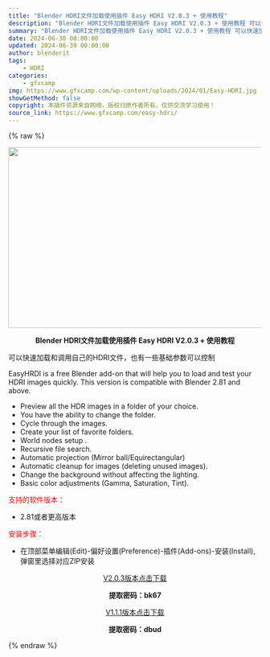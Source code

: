 ```yaml
---
title: "Blender HDRI文件加载使用插件 Easy HDRI V2.0.3 + 使用教程"
description: "Blender HDRI文件加载使用插件 Easy HDRI V2.0.3 + 使用教程 可以快速加载和调用自己的HDRI文件，也有一些基础参数可以控制 EasyHRDI is a free Blen..."
summary: "Blender HDRI文件加载使用插件 Easy HDRI V2.0.3 + 使用教程 可以快速加载和调用自己的HDRI文件，也有一些基础参数可以控制 EasyHRDI is a free Blen..."
date: 2024-06-30 00:00:00
updated: 2024-06-30 00:00:00
author: blenderit
tags: 
    - HDRI
categories:
    - gfxcamp
img: https://www.gfxcamp.com/wp-content/uploads/2024/01/Easy-HDRI.jpg
showGetMethod: false
copyright: 本插件资源来自网络，版权归原作者所有，仅供交流学习使用！
source_link: https://www.gfxcamp.com/easy-hdri/
---
```


{% raw %}
<div><p><img decoding="async" class="aligncenter size-full wp-image-118227" src="https://www.gfxcamp.com/wp-content/uploads/2024/01/Easy-HDRI.jpg" data-src="https://www.gfxcamp.com/wp-content/uploads/2024/01/Easy-HDRI.jpg" alt="" width="640" height="360" data-srcset="https://www.gfxcamp.com/wp-content/uploads/2024/01/Easy-HDRI.jpg 640w, https://www.gfxcamp.com/wp-content/uploads/2024/01/Easy-HDRI-150x84.jpg 150w" data-sizes="(max-width: 640px) 100vw, 640px"></p><p style="text-align: center;"><strong>Blender HDRI文件加载使用插件 Easy HDRI V2.0.3 + 使用教程</strong></p><p>可以快速加载和调用自己的HDRI文件，也有一些基础参数可以控制</p><p>EasyHRDI is a free Blender add-on that will help you to load and test your HDRI images quickly. This version is compatible with Blender 2.81 and above.</p><ul data-pm-slice="3 3 []">
<li>Preview all the HDR images in a folder of your choice.</li>
<li>You have the ability to change the folder.</li>
<li>Cycle through the images.</li>
<li>Create your list of favorite folders.</li>
<li>World nodes setup .</li>
<li>Recursive file search.</li>
<li>Automatic projection (Mirror ball/Equirectangular)</li>
<li>Automatic cleanup for images (deleting unused images).</li>
<li>Change the background without affecting the lighting.</li>
<li>Basic color adjustments (Gamma, Saturation, Tint).</li>
</ul><p><span style="color: #ff0000;">支持的软件版本：</span></p><ul>
<li>2.81或者更高版本</li>
</ul><p style="text-align: left;"><span style="color: #ff0000;">安装步骤：</span></p><ul>
<li>在顶部菜单编辑(Edit)-偏好设置(Preference)-插件(Add-ons)-安装(Install),弹窗里选择对应ZIP安装</li>
</ul><p style="text-align: center;"><a class="maxbutton-3 maxbutton maxbutton-baidu" target="_blank" rel="noopener" href="https://pan.baidu.com/s/19zn7z-fMfin93_CR_oM7Rg?pwd=bk67"><span class="mb-text">V2.0.3版本点击下载</span></a></p><p style="text-align: center;"><strong>提取密码：bk67</strong></p><p style="text-align: center;"><a class="maxbutton-3 maxbutton maxbutton-baidu" target="_blank" rel="noopener" href="https://pan.baidu.com/s/1UDch4gILDmNnVoHQZKI31A?pwd=dbud"><span class="mb-text">V1.1.1版本点击下载</span></a></p><p style="text-align: center;"><strong>提取密码：dbud</strong></p></div>
<div style="display: none">gfxcamp</div>
{% endraw %}